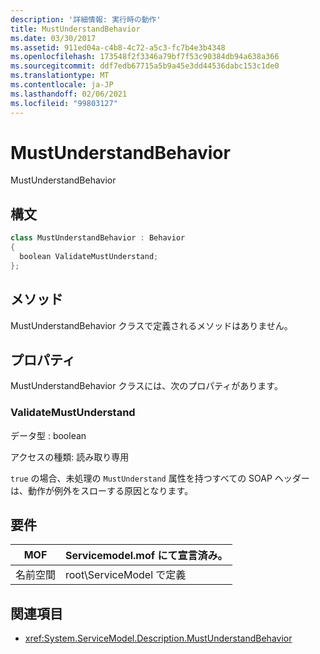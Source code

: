 ```yaml
---
description: '詳細情報: 実行時の動作'
title: MustUnderstandBehavior
ms.date: 03/30/2017
ms.assetid: 911ed04a-c4b8-4c72-a5c3-fc7b4e3b4348
ms.openlocfilehash: 173548f2f3346a79bf7f53c90384db94a638a366
ms.sourcegitcommit: ddf7edb67715a5b9a45e3dd44536dabc153c1de0
ms.translationtype: MT
ms.contentlocale: ja-JP
ms.lasthandoff: 02/06/2021
ms.locfileid: "99803127"
---
```

# <a name="mustunderstandbehavior"></a>MustUnderstandBehavior

MustUnderstandBehavior  
  
## <a name="syntax"></a>構文  
  
```csharp
class MustUnderstandBehavior : Behavior  
{  
  boolean ValidateMustUnderstand;  
};  
```  
  
## <a name="methods"></a>メソッド  

 MustUnderstandBehavior クラスで定義されるメソッドはありません。  
  
## <a name="properties"></a>プロパティ  

 MustUnderstandBehavior クラスには、次のプロパティがあります。  
  
### <a name="validatemustunderstand"></a>ValidateMustUnderstand  

 データ型 : boolean  
  
 アクセスの種類: 読み取り専用  
  
 `true` の場合、未処理の `MustUnderstand` 属性を持つすべての SOAP ヘッダーは、動作が例外をスローする原因となります。  
  
## <a name="requirements"></a>要件  
  
|MOF|Servicemodel.mof にて宣言済み。|  
|---------|-----------------------------------|  
|名前空間|root\ServiceModel で定義|  
  
## <a name="see-also"></a>関連項目

- <xref:System.ServiceModel.Description.MustUnderstandBehavior>
